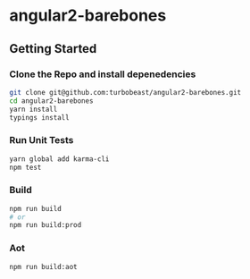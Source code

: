 # angular2-barebones

## Getting Started

### Clone the Repo and install depenedencies

```bash
git clone git@github.com:turbobeast/angular2-barebones.git
cd angular2-barebones
yarn install
typings install
```

### Run Unit Tests

```bash
yarn global add karma-cli
npm test
```

### Build
```bash
npm run build
# or
npm run build:prod
```

### Aot

```bash
npm run build:aot
```
